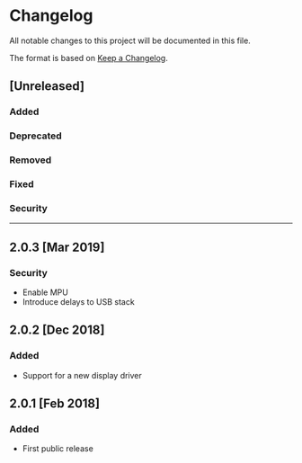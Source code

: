 # Changelog

All notable changes to this project will be documented in this file.

The format is based on [Keep a Changelog](https://keepachangelog.com/en/1.0.0/).

## [Unreleased]

### Added

### Deprecated

### Removed

### Fixed

### Security


------------

## 2.0.3 [Mar 2019]

### Security
- Enable MPU
- Introduce delays to USB stack

## 2.0.2 [Dec 2018]

### Added
- Support for a new display driver

## 2.0.1 [Feb 2018]

### Added
- First public release
